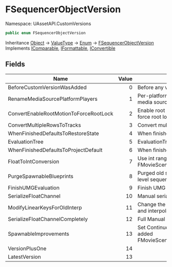 # FSequencerObjectVersion

Namespace: UAssetAPI.CustomVersions

```csharp
public enum FSequencerObjectVersion
```

Inheritance [Object](https://docs.microsoft.com/en-us/dotnet/api/system.object) → [ValueType](https://docs.microsoft.com/en-us/dotnet/api/system.valuetype) → [Enum](https://docs.microsoft.com/en-us/dotnet/api/system.enum) → [FSequencerObjectVersion](./uassetapi.customversions.fsequencerobjectversion.md)<br>
Implements [IComparable](https://docs.microsoft.com/en-us/dotnet/api/system.icomparable), [IFormattable](https://docs.microsoft.com/en-us/dotnet/api/system.iformattable), [IConvertible](https://docs.microsoft.com/en-us/dotnet/api/system.iconvertible)

## Fields

| Name | Value | Description |
| --- | --: | --- |
| BeforeCustomVersionWasAdded | 0 | Before any version changes were made |
| RenameMediaSourcePlatformPlayers | 1 | Per-platform overrides player overrides for media sources changed name and type. |
| ConvertEnableRootMotionToForceRootLock | 2 | Enable root motion isn't the right flag to use, but force root lock |
| ConvertMultipleRowsToTracks | 3 | Convert multiple rows to tracks |
| WhenFinishedDefaultsToRestoreState | 4 | When finished now defaults to restore state |
| EvaluationTree | 5 | EvaluationTree added |
| WhenFinishedDefaultsToProjectDefault | 6 | When finished now defaults to project default |
| FloatToIntConversion | 7 | Use int range rather than float range in FMovieSceneSegment |
| PurgeSpawnableBlueprints | 8 | Purged old spawnable blueprint classes from level sequence assets |
| FinishUMGEvaluation | 9 | Finish UMG evaluation on end |
| SerializeFloatChannel | 10 | Manual serialization of float channel |
| ModifyLinearKeysForOldInterp | 11 | Change the linear keys so they act the old way and interpolate always. |
| SerializeFloatChannelCompletely | 12 | Full Manual serialization of float channel |
| SpawnableImprovements | 13 | Set ContinuouslyRespawn to false by default, added FMovieSceneSpawnable::bNetAddressableName |
| VersionPlusOne | 14 |  |
| LatestVersion | 13 |  |
